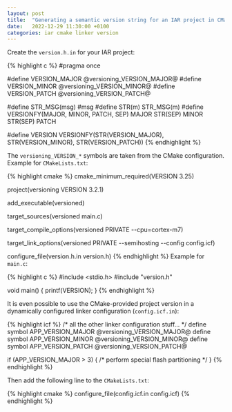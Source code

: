 ```yaml
---
layout: post
title:  "Generating a semantic version string for an IAR project in CMake"
date:   2022-12-29 11:30:00 +0100
categories: iar cmake linker version
---
```


Create the `version.h.in` for your IAR project:

{% highlight c %}
#pragma once

#define VERSION_MAJOR @versioning_VERSION_MAJOR@
#define VERSION_MINOR @versioning_VERSION_MINOR@
#define VERSION_PATCH @versioning_VERSION_PATCH@

#define STR_MSG(msg) #msg
#define STR(m) STR_MSG(m)
#define VERSIONFY(MAJOR, MINOR, PATCH, SEP) MAJOR STR(SEP) MINOR STR(SEP) PATCH

#define VERSION VERSIONFY(STR(VERSION_MAJOR), STR(VERSION_MINOR), STR(VERSION_PATCH))
{% endhighlight %}

The `versioning_VERSION_*` symbols are taken from the CMake configuration. Example for `CMakeLists.txt`:

{% highlight cmake %}
cmake_minimum_required(VERSION 3.25)

project(versioning VERSION 3.2.1)

add_executable(versioned)

target_sources(versioned main.c)

target_compile_options(versioned PRIVATE --cpu=cortex-m7)

target_link_options(versioned PRIVATE --semihosting --config config.icf)

configure_file(version.h.in version.h)
{% endhighlight %}
Example for `main.c`:

{% highlight c %}
#include <stdio.h>
#include "version.h"

void main()
{
    printf(VERSION);
}
{% endhighlight %}

It is even possible to use the CMake-provided project version in a dynamically configured linker configuration (`config.icf.in`):

{% highlight icf %}
/* all the other linker configuration stuff... */
define symbol APP_VERSION_MAJOR @versioning_VERSION_MAJOR@
define symbol APP_VERSION_MINOR @versioning_VERSION_MINOR@
define symbol APP_VERSION_PATCH @versioning_VERSION_PATCH@

if (APP_VERSION_MAJOR > 3)
{
   /* perform special flash partitioning */
}
{% endhighlight %}

Then add the following line to the `CMakeLists.txt`:

{% highlight cmake %}
configure_file(config.icf.in config.icf)
{% endhighlight %}
